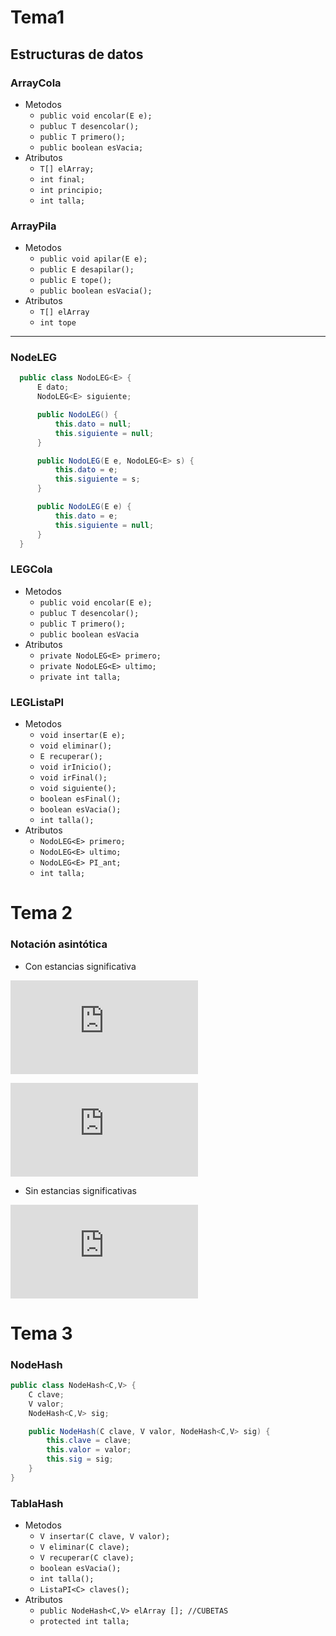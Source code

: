 # Tema1 

##  Estructuras de datos 

### ArrayCola
- Metodos
  - `public void encolar(E e);`
  - `publuc T desencolar();`
  - `public T primero();`
  - `public boolean esVacia;`
- Atributos
  - `T[] elArray;`
  - `int final;`
  - `int principio;`
  - `int talla;`
### ArrayPila
- Metodos
  - `public void apilar(E e);`
  - `public E desapilar();`
  - `public E tope();`
  - `public boolean esVacia();`
- Atributos
  - `T[] elArray`
  - `int tope`
 
 ---
 
### NodeLEG
```java
  public class NodoLEG<E> {
      E dato;
      NodoLEG<E> siguiente;

      public NodoLEG() {
          this.dato = null;
          this.siguiente = null;
      }

      public NodoLEG(E e, NodoLEG<E> s) {
          this.dato = e;
          this.siguiente = s;
      }

      public NodoLEG(E e) {
          this.dato = e;
          this.siguiente = null;
      }
  }
```


### LEGCola
- Metodos
  - `public void encolar(E e);`
  - `publuc T desencolar();`
  - `public T primero();`
  - `public boolean esVacia`
- Atributos
  - `private NodoLEG<E> primero;`
  - `private NodoLEG<E> ultimo;`
  - `private int talla;`



### LEGListaPI
- Metodos 
  - `void insertar(E e);`
  - `void eliminar();`
  - `E recuperar();`
  - `void irInicio();`
  - `void irFinal();`
  - `void siguiente();`
  - `boolean esFinal();`
  - `boolean esVacia();`
  - `int talla();`
- Atributos
  - `NodoLEG<E> primero;`
  - `NodoLEG<E> ultimo;`
  - `NodoLEG<E> PI_ant;`
  - `int talla;`
# Tema 2 
### Notación asintótica 
- Con estancias significativa

![equation](https://latex.codecogs.com/gif.latex?%5Clarge%20T%28x%29%20%5C%2C%20%5Cepsilon%20%5C%2C%20%5COmega%20%5C%3A%20%5Crightarrow%20Mejor%5C%2C%20caso)

![equation](https://latex.codecogs.com/gif.latex?%5Clarge%20T%28x%29%20%5C%2C%20%5Cepsilon%20%5C%2C%20%5Ctextup%7BO%7D%20%5C%3A%20%5Crightarrow%20Peor%5C%2C%20caso)


- Sin estancias significativas 

![equation](https://latex.codecogs.com/gif.latex?%5Clarge%20T%28x%29%20%5C%2C%20%5Cepsilon%20%5C%2C%20%5CTheta)

# Tema 3

### NodeHash
```java
public class NodeHash<C,V> {
    C clave;
    V valor;
    NodeHash<C,V> sig;

    public NodeHash(C clave, V valor, NodeHash<C,V> sig) {
        this.clave = clave;
        this.valor = valor;
        this.sig = sig;
    }
}
```
### TablaHash
- Metodos 
  - `V insertar(C clave, V valor);`
  - `V eliminar(C clave);`
  - `V recuperar(C clave);`
  - `boolean esVacia();`
  - `int talla();`
  - `ListaPI<C> claves();`  
- Atributos
  - `public NodeHash<C,V> elArray []; //CUBETAS`
  - `protected int talla;`
